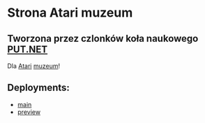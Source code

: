 # Strona Atari muzeum

## Tworzona przez czlonków koła naukowego [PUT.NET](https://net.cs.put.poznan.pl)

Dla [Atari](https://atarimuzeum.pl) [muzeum](https://atarimuzeum.pl)!

## Deployments:

-   [main](https://atari-museum.vercel.app)
-   [preview](https://atari-museum-git-preview-fejbiens-projects.vercel.app)
